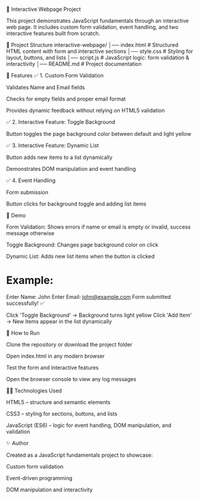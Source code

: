 🌟 Interactive Webpage Project

This project demonstrates JavaScript fundamentals through an interactive web page. It includes custom form validation, event handling, and two interactive features built from scratch.

📂 Project Structure
interactive-webpage/
│── index.html     # Structured HTML content with form and interactive sections
│── style.css      # Styling for layout, buttons, and lists
│── script.js      # JavaScript logic: form validation & interactivity
│── README.md      # Project documentation

📝 Features
✅ 1. Custom Form Validation

Validates Name and Email fields

Checks for empty fields and proper email format

Provides dynamic feedback without relying on HTML5 validation

✅ 2. Interactive Feature: Toggle Background

Button toggles the page background color between default and light yellow

✅ 3. Interactive Feature: Dynamic List

Button adds new items to a list dynamically

Demonstrates DOM manipulation and event handling

✅ 4. Event Handling

Form submission

Button clicks for background toggle and adding list items

🎨 Demo

Form Validation: Shows errors if name or email is empty or invalid, success message otherwise

Toggle Background: Changes page background color on click

Dynamic List: Adds new list items when the button is clicked

# Example:
Enter Name: John
Enter Email: john@example.com
Form submitted successfully! ✅

Click 'Toggle Background' → Background turns light yellow
Click 'Add Item' → New items appear in the list dynamically

🚀 How to Run

Clone the repository or download the project folder

Open index.html in any modern browser

Test the form and interactive features

Open the browser console to view any log messages

🧑‍💻 Technologies Used

HTML5 – structure and semantic elements

CSS3 – styling for sections, buttons, and lists

JavaScript (ES6) – logic for event handling, DOM manipulation, and validation

✨ Author

Created as a JavaScript fundamentals project to showcase:

Custom form validation

Event-driven programming

DOM manipulation and interactivity
